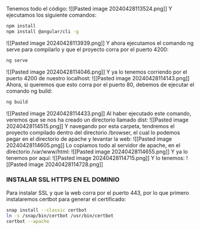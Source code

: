 Tenemos todo el código:
![[Pasted image 20240428113524.png]]
Y ejecutamos los siguiente comandos:
```bash
npm install
npm install @angular/cli -g
```
![[Pasted image 20240428113939.png]]
Y ahora ejecutamos el comando ng serve para compilarlo y que el proyecto corra por el puerto 4200:
```bash
ng serve
```
![[Pasted image 20240428114046.png]]
Y ya lo tenemos corriendo por el puerto 4200 de nuestro localhost:
![[Pasted image 20240428114143.png]]
Ahora, si queremos que esto corra por el puerto 80, debemos de ejecutar el comando ng build:
```bash
ng build
```
![[Pasted image 20240428114433.png]]
Al haber ejecutado este comando, veremos que se nos ha creado un directorio llamado dist:
![[Pasted image 20240428114515.png]]
Y navegando por esta carpeta, tendremos el proyecto compilado dentro del directorio /browser, el cual lo podemos pegar en el directorio de apache y levantar la web:
![[Pasted image 20240428114605.png]]
Lo copiamos todo al servidor de apache, en el directorio /var/www/html:
![[Pasted image 20240428114655.png]]
Y ya lo tenemos por aquí:
![[Pasted image 20240428114715.png]]
Y lo tenemos:
![[Pasted image 20240428114728.png]]
### INSTALAR SSL HTTPS EN EL DOMINIO
Para instalar SSL y que la web corra por el puerto 443, por lo que primero instalaremos certbot para generar el certificado:
```bash
snap install --classic certbot
ln -s /snap/bin/certbot /usr/bin/certbot
certbot --apache
```


